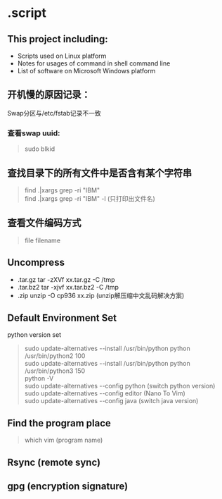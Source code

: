 # .script
## This project including:  
+ Scripts used on Linux platform
+ Notes for usages of command in shell command line
+ List of software on Microsoft Windows platform 

## 开机慢的原因记录：
Swap分区与/etc/fstab记录不一致
### 查看swap uuid:
> sudo blkid

## 查找目录下的所有文件中是否含有某个字符串 
> find .|xargs grep -ri "IBM"  
> find .|xargs grep -ri "IBM" -l (只打印出文件名) 

## 查看文件编码方式
> file filename

## Uncompress
+ .tar.gz  	tar -zXVf xx.tar.gz -C /tmp
+ .tar.bz2      tar -xjvf xx.tar.bz2 -C /tmp
+ .zip          unzip -O cp936 xx.zip (unzip解压缩中文乱码解决方案)

## Default Environment Set
python version set
> sudo update-alternatives --install /usr/bin/python python /usr/bin/python2 100  
> sudo update-alternatives --install /usr/bin/python python /usr/bin/python3 150  
> python -V  
> sudo update-alternatives --config python (switch python version)  
> sudo update-alternatives --config editor (Nano To Vim)  
> sudo update-alternatives --config java (switch java version)  

## Find the program place
> which vim (program name)

## Rsync (remote sync)

## gpg (encryption signature)